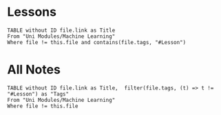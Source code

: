 # Lessons
```dataview
TABLE without ID file.link as Title
From "Uni Modules/Machine Learning"
Where file != this.file and contains(file.tags, "#Lesson")
```

# All Notes
```dataview
TABLE without ID file.link as Title,  filter(file.tags, (t) => t != "#Lesson") as "Tags"
From "Uni Modules/Machine Learning"
Where file != this.file
```
